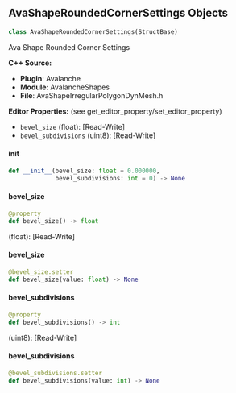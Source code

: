 ## AvaShapeRoundedCornerSettings Objects

```python
class AvaShapeRoundedCornerSettings(StructBase)
```

Ava Shape Rounded Corner Settings

**C++ Source:**

- **Plugin**: Avalanche
- **Module**: AvalancheShapes
- **File**: AvaShapeIrregularPolygonDynMesh.h

**Editor Properties:** (see get_editor_property/set_editor_property)

- ``bevel_size`` (float):  [Read-Write]
- ``bevel_subdivisions`` (uint8):  [Read-Write]

<a id="unreal.AvaShapeRoundedCornerSettings.__init__"></a>

#### __init__

```python
def __init__(bevel_size: float = 0.000000,
             bevel_subdivisions: int = 0) -> None
```

<a id="unreal.AvaShapeRoundedCornerSettings.bevel_size"></a>

#### bevel_size

```python
@property
def bevel_size() -> float
```

(float):  [Read-Write]

<a id="unreal.AvaShapeRoundedCornerSettings.bevel_size"></a>

#### bevel_size

```python
@bevel_size.setter
def bevel_size(value: float) -> None
```

<a id="unreal.AvaShapeRoundedCornerSettings.bevel_subdivisions"></a>

#### bevel_subdivisions

```python
@property
def bevel_subdivisions() -> int
```

(uint8):  [Read-Write]

<a id="unreal.AvaShapeRoundedCornerSettings.bevel_subdivisions"></a>

#### bevel_subdivisions

```python
@bevel_subdivisions.setter
def bevel_subdivisions(value: int) -> None
```

<a id="unreal.AvaToolboxRoundedCornerSettings"></a>